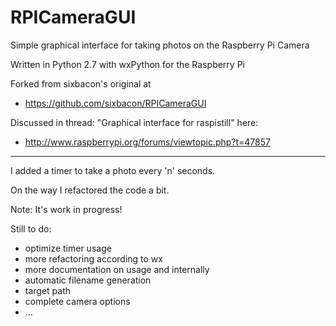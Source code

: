 RPICameraGUI
============

Simple graphical interface for taking photos on the Raspberry Pi Camera

Written in Python 2.7 with wxPython for the Raspberry Pi

Forked from sixbacon's original at 

* https://github.com/sixbacon/RPICameraGUI

Discussed in thread: "Graphical interface for raspistill" here:

* http://www.raspberrypi.org/forums/viewtopic.php?t=47857

----------------------------

I added a timer to take a photo every 'n' seconds. 

On the way I refactored the code a bit.

Note: It's work in progress!

Still to do:

* optimize timer usage
* more refactoring according to wx
* more documentation on usage and internally
* automatic filename generation
* target path
* complete camera options
* ...
